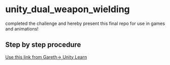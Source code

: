 # unity_dual_weapon_wielding
completed the challenge and hereby present this final repo for use in games and animations!

## Step by step procedure
[Use this link from Gareth-> Unity Learn](https://learn.unity.com/tutorial/fps-mod-dual-weapon-wielding)
